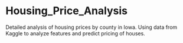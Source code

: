 # Housing_Price_Analysis
Detailed analysis of housing prices by county in Iowa. Using data from Kaggle to analyze features and predict pricing of houses.
